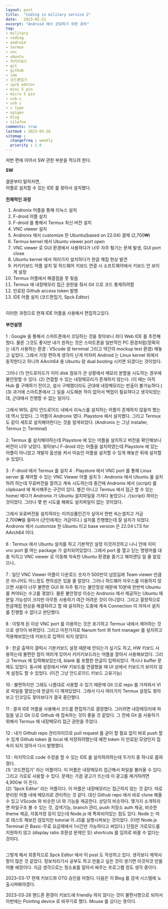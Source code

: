 ```yaml
---
layout: post
title:  "Coding in military service 2"
date:   2023-02-21
excerpt: "Android 에서 코딩하기 위한 준비"
tag:
- military
- coding
- android
- termux
- vnc
- ubuntu
- 커키키보드
- git
- github
- ide
- 코드편집기
- spck editor
- mini 5 pin
- micro 5 pin
- usb-c
- usb c
- c type
- spigen
- blog
- silofox
comments: true
lastmod : 2023-03-26
sitemap : 
  changefreq : weekly
  priority : 1.0
---
```


저번 편에 이어서 SW 관한 부분을 적으려 한다.<br>

<b>SW</b>
<br><br>
결론부터 말하자면,<br>
어플로 설치할 수 있는 IDE 를 찾아서 설치했다.<br><br>
<b>전체적인 과정</b><br>
1. Andronix 어플을 통해 리눅스 설치
2. F-droid 어플 설치
3. F-droid 를 통해서 Termux 최신 버전 설치
4. VNC viewer 설치
5. Andronix 에서 customize 한 Ubuntu(based on 22.04) 결제 (2,700₩)
6. Termux kernel 에서 Ubuntu viewer port open
7. VNC viewer 로 GUI 환경에서 사용하다가 너무 자주 틩기는 문제 발생, GUI port close
8. Ubuntu kernel 에서 여러가지 설치하다가 한글 깨짐 현상 발견
9. 커키키보드 어플 설치 및 하드웨어 키보드 연결 시 소프트웨어에서 키보드 안 보이게 설정
10. Termux 어플에서 해결점을 못 찾음
11. Termux 에 내장메모리 접근 권한을 줘서 Git 으로 코드 통제하려함
12. 만료된 Github access token 발행
13. IDE 어플 설치 (코드편집기, Spck Editor)

<br>
이러한 과정으로 현재 IDE 어플을 사용해서 편집하고있다.
<br><br>
<b>부연설명</b>
<br><br>
1 : Google 을 통해서 스마트폰에서 코딩하는 것을 찾아보니 죄다 Web IDE 를 추천해줬다. 물론 그것도 좋지만 내가 원하는 것은 스마트폰을 일반적인 PC 환경처럼(정확히는 내가 사용하는 환경 : VScode 랑 terminal 그리고 약간의 mockup test 환경) 해놓고 싶었다. 그래서 가장 편하게 생각이 난게 어차피 Android 는 Linux kernel 위에서 동작한다고 하니까 AArch64 용 Ubuntu 랑 dual booting 시키면 되겠다는 것이었다. <br><br>
그러나 (1) 안드로이드가 이미 disk 점유가 큰 상황에서 메모리 분할을 시도하는 경우에 불안정할 수 있다. (2) 연결할 수 있는 내장메모리가 존재하지 않는다. (이 때는 아직 Hub 를 구매하기 전이고, 설사 구매했더라도 군대에 내장메모리는 반출이 불가능하다.) (3) 과거에 스마트폰에서 그 일을 시도해본 적이 없어서 백업이 필요하다고 생각되었는데, 군대에서 진행할 수 없는 일이다. <br><br>
그래서 WSL 같이 안드로이드 내에서 리눅스를 설치하는 어플이 존재하지 않을까 했는데 역시 있었다. 그 어플이 Andronix 였다. Playstore 에서 설치했다. 그리고 Termux 도 같이 세트로 설치해야한다는 것을 알게되었다.
(Andronix 는 그냥 installer, Termux 는 Terminal) <br><br>
2: Termux 를 설치해야하는데 Playstore 에 있는 어플을 설치하고 버전을 확인해보니 버전이 너무 낮았다. 찾아보니 F-droid 라는 어플을 설치하였는데 Playstore 에 있는 어플이 아니었고 개발자 옵션을 켜서 미승인 어플을 설치할 수 있게 해놓은 뒤에 설치할 수 있었다. <br><br>
3 : F-droid 에서 Termux 를 설치
4 : Playstore 에서 VNC port 를 통해 Linux server 를 제어할 수 있는 VNC Viewer 어플 설치
5 : Andronix 에서 Ubuntu 를 설치하려 하는데 무료버전을 깔려고 계속 시도하는데 중간에 Andronix 에서 {script} 를 clipboard 에 복사해주는 구간이 있다. 별건 아니고 Termux 에서 접근 할 수 있는 home/ 에다가 Andronix 가 Ubuntu 설치파일을 가져다 놓았으니 ./{script} 하라는 것이었다. 그러나 몇 번 시도를 해봐도 설치파일이 없는 것이었다. <br><br>
그래서 유료버전을 설치하라는 미끼상품인건가 싶어서 한번 속는셈치고 거금 2,700₩을 들여서 (군인에게는 거금이다.) 설치를 진행했는데 잘 설치가 되었다. Andronix 에서 customize 한 Ubuntu 이고 base version 은 22.04 LTS for AArch64 이다.<br><br>
6 : Termux 에서 Ubuntu 설치를 하고 기본적인 설정 이것저것하고 나니 안에 이미 vnc port 를 여는 package 가 설치되어있었다. 그래서 port 를 열고 닫는 명령어를 대충 익히고 VNC viewer 로 이동해 익숙한 Ubuntu 환경을 즐기고 해피엔딩 일 줄 알았으나.. <br><br>
7 : 일단 VNC Viewer 어플이 다운로드 숫자가 500만이 넘었길래 Team viewer 만큼은 아니어도 어느정도 편의성은 있을 줄 알았다. 그러나 하드웨어 마우스를 이용하지 않으면 사용이 너무 불편한 GUI 와 자주 틩기는 불안정성 때문에 10분에 한번씩 Ubuntu 를 켜야되는 수고를 겪었다. 물론 불안정성 이슈는 Andronix 에서 제공하는 Ubuntu 때문일 가능성이 크지만 아무튼 사용하기 여간 어려운 것이 아니었다. 그리고 결정적으로 한글깨짐 현상을 해결하려고 할 때 설치하는 도중에 계속 Connection 이 꺼져서 설치를 진행할 수 없다고 판단했다. <br><br>
8 : 이렇게 된 이상 VNC port 를 이용하는 것은 포기하고 Termux 내에서 제어하는 것으로 생각이 바뀌었다. 그리고 마찬가지로 Nanum font 와 font manager 를 설치하고 적용해보았는데 키보드로 입력이 되지 않았다. <br><br>
9 : 한글 출력이 갤럭시 기본키보드 설정 때문에 안되는가 싶기도 하고, HW 키보드 사용하는데 불편한 점이 여러개 있어서 커키키보드라는 어플을 깔아서 사용해보았다. 그리고 Termux 에 입력해보았는데, blank 를 포함한 한글이 입력되었다. 역시나 buffer 문제도 있었다. 동시에 설정에서 HW 키보드를 연결했을 때 UI 상에서 키보드가 보이지 않게 설정도 할 수 있었다. (이건 그냥 안드로이드 키보드 고유기능) <br><br>
10 : 불편하지만 그래도 나름대로 사용할 수 있기 때문에 Git 으로 repo 를 가져와서 VI 로 파일을 열었는데 한글이 다 깨져있었다. 그래서 다시 여러가지 Termux 설정도 찾아보고 인코딩도 찾아보다가 결국 중단했다. <br><br>
11 : 결국 IDE 어플을 사용해서 코드를 편집하기로 결정했다. 그러려면 내장메모리에 파일을 넣고 Git 으로 Github 에 접속하는 것이 좋을 것 같았다. 그 전에 Git 을 사용하기 위해서 Termux 에 내장메모리 접근 권한을 주었다. <br><br>
12 : 내가 Github repo 관리자이므로 pull request 를 굳이 할 필요 없이 바로 push 할 수 있게 Github token 을 local 에 저장하려했는데 예전 token 이 만료된 모양인지 접속이 되지 않아서 다시 발행했다. <br><br>
13 : 마지막으로 code 수정을 할 수 있는 IDE 를 설치하려하는데 두가지 중 하나로 좁혀졌다. <br> (1) '코드편집기' 라는 어플이다. 이 어플은 내장메모리 접근해서 파일을 불러올 수 있다. 그리고 가로로 사용할 수 있다. 문제는 가끔 광고가 뜨는데 이 광고를 제거하려면 4,900￦ 이 든다. <br> (2) 'Spck Editor' 라는 어플이다. 이 어플은 내장메모리는 접근하지 않는 것 같다. 따로 분리된 어플 내에 메모리로 관리하는 것 같다. 대신 Github repo 에서 바로 clone 해올 수 있고 VScode 와 비슷한 UI 와 기능을 제공한다. 상당히 비슷하다. 몇가지 소개하자면 파일구조 볼 수 있는 것, 검색기능, branch 관리, push 저장소 auth 제공, 비슷한 theme 제공, 자동저장 등이 있는데 Node.js 에 특화되어있는 점도 있다. Node 는 따로 테스트 해보진 않았지만 tutorial 이 JS를 실행시켜보는 것이었다. (다만 Node.js Terminal 은 Basic-무료 요금제에서 1시간만 가능하다고 써있다.) 단점은 가로모드를 지원하지 않고 (display ratio 호환성 문제인 듯) shortcuts 를 임의로 바꿀 수 없다는 것이다. <br><br>

그렇게 해서 최종적으로 Spck Editor 에서 이 post 도 작성하고 있다. 생각보다 제약사항이 많은 것 같았다. 정보처리기사 공부도 하고 만들고 싶은 것이 생기면 이것저것 만들어볼 예정이다. 지금 생각으로는 청소표를 알아서 짜주는 프로그램 정도 생각 중이다.<br>

2023-03-17 현재 키보드와 OTG 승인을 마쳤다.
다음은 이 Blog 를 검색 시스템에 노출시켜봐야겠다.<br>

2023-03-26 핸드폰 환경이 키보드에 friendly 하지 않다는 것이 불편사항으로 되어서 이번에는 Pointing device 로 바꾸기로 했다. Mouse 를 샀다는 뜻이다.